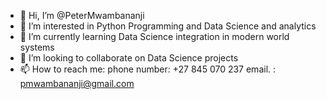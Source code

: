 - 👋 Hi, I’m @PeterMwambananji
- 👀 I’m interested in Python Programming and Data Science and analytics
- 🌱 I’m currently learning Data Science integration in modern world systems
- 💞️ I’m looking to collaborate on Data Science projects
- 📫 How to reach me: phone number: +27 845 070 237
                      email.      : pmwambananji@gmail.com

<!---
PeterMwambananji/PeterMwambananji is a ✨ special ✨ repository because its `README.md` (this file) appears on your GitHub profile.
You can click the Preview link to take a look at your changes.
--->
